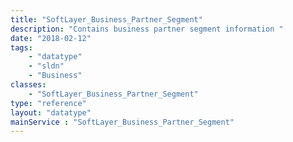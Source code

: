 ```yaml
---
title: "SoftLayer_Business_Partner_Segment"
description: "Contains business partner segment information "
date: "2018-02-12"
tags:
    - "datatype"
    - "sldn"
    - "Business"
classes:
    - "SoftLayer_Business_Partner_Segment"
type: "reference"
layout: "datatype"
mainService : "SoftLayer_Business_Partner_Segment"
---
```


